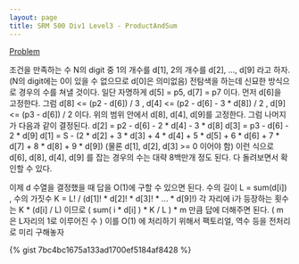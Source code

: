 ```yaml
---
layout: page
title: SRM 500 Div1 Level3 - ProductAndSum
---
```


[Problem](https://community.topcoder.com/stat?c=problem_statement&pm=11345)

<div class="psnote">
조건을 만족하는 수 N의 digit 중 1의 개수를 d[1], 2의 개수를 d[2], ..., d[9] 라고 하자.
(N의 digit에는 0이 있을 수 없으므로 d[0]은 의미없음)
전탐색을 하는데 신묘한 방식으로 경우의 수를 쳐낼 것이다.
일단 자명하게 d[5] = p5,  d[7] = p7  이다.
먼저 d[6]을 고정한다.
그럼 d[8] <= (p2 - d[6]) / 3  ,  d[4] <= (p2 - d[6] - 3 * d[8]) / 2  ,  d[9] <= (p3 - d[6]) / 2  이다.
위의 범위 안에서 d[8], d[4], d[9]를 고정한다. 그럼 나머지가 다음과 같이 결정된다.
d[2] = p2 - d[6] - 2 * d[4] - 3 * d[8]
d[3] = p3 - d[6] - 2 * d[9]
d[1] = S - (2 * d[2] + 3 * d[3] + 4 * d[4] + 5 * d[5] + 6 * d[6] + 7 * d[7] + 8 * d[8] + 9 * d[9])
(물론 d[1], d[2], d[3] >= 0 이어야 함)
이런 식으로  d[6], d[8], d[4], d[9] 를 잡는 경우의 수는 대략 8백만개 정도 된다.
다 돌려보면서 확인할 수 있다.

이제 d 수열을 결정했을 때 답을 O(1)에 구할 수 있으면 된다.
수의 길이 L = sum(d[i])   ,  수의 가짓수 K = L! / (d[1]! * d[2]! * d[3]! * ... * d[9]!)
각 자리에  i가 등장하는 횟수는  K * (d[i] / L)  이므로
( sum(  i * d[i]  ) * K / L ) * m   만큼 답에 더해주면 된다. ( m은 L자리의 1로 이루어진 수 )
이를 O(1) 에 처리하기 위해서 팩토리얼, 역수 등을 전처리로 미리 구해놓자
</div>

{% gist 7bc4bc1675a133ad1700ef5184af8428 %}
